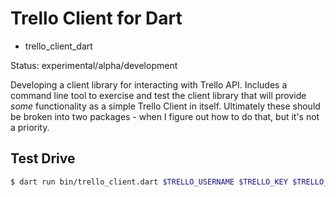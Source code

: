 # Trello Client for Dart

- trello_client_dart

Status: experimental/alpha/development

Developing a client library for interacting with Trello API. Includes a command line tool to exercise and test the client library that will provide *some* functionality as a simple Trello Client in itself. Ultimately these should be broken into two packages - when I figure out how to do that, but it's not a priority.

## Test Drive

```bash
$ dart run bin/trello_client.dart $TRELLO_USERNAME $TRELLO_KEY $TRELLO_TOKEN 
```
